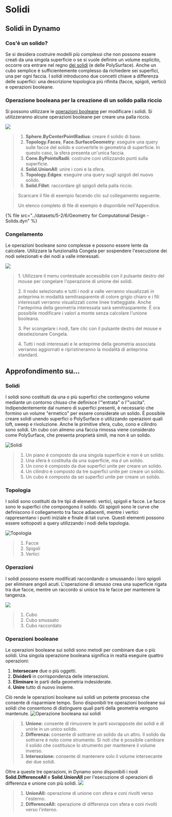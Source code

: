 # Solidi

## Solidi in Dynamo

### Cos'è un solido?

Se si desidera costruire modelli più complessi che non possono essere creati da una singola superficie o se si vuole definire un volume esplicito, occorre ora entrare nel regno [dei solidi](5-6\_solids.md#solids) (e delle PolySurface). Anche un cubo semplice è sufficientemente complesso da richiedere sei superfici, una per ogni faccia. I solidi introducono due concetti chiave a differenza delle superfici: una descrizione topologica più rifinita (facce, spigoli, vertici) e operazioni booleane.

### Operazione booleana per la creazione di un solido palla riccio

Si possono utilizzare le [operazioni booleane](5-6\_solids.md#boolean-operations) per modificare i solidi. Si utilizzeranno alcune operazioni booleane per creare una palla riccio.

![](<../images/5-2/6/solids  - spiky ball.jpg>)

> 1. **Sphere.ByCenterPointRadius**: creare il solido di base.
> 2. **Topology.Faces**, **Face.SurfaceGeometry**: eseguire una query sulle facce del solido e convertirle in geometria di superficie. In questo caso, la sfera presenta un'unica faccia.
> 3. **Cone.ByPointsRadii**: costruire coni utilizzando punti sulla superficie.
> 4. **Solid.UnionAll**: unire i coni e la sfera.
> 5. **Topology.Edges**: eseguire una query sugli spigoli del nuovo solido.
> 6. **Solid.Fillet**: raccordare gli spigoli della palla riccio.

> Scaricare il file di esempio facendo clic sul collegamento seguente.
>
> Un elenco completo di file di esempio è disponibile nell'Appendice.

{% file src="../datasets/5-2/6/Geometry for Computational Design - Solids.dyn" %}

### Congelamento

Le operazioni booleane sono complesse e possono essere lente da calcolare. Utilizzare la funzionalità Congela per sospendere l'esecuzione dei nodi selezionati e dei nodi a valle interessati.

![](<../images/5-2/6/solids - freeze node.jpg>)

> 1\. Utilizzare il menu contestuale accessibile con il pulsante destro del mouse per congelare l'operazione di unione dei solidi.
>
> 2\. Il nodo selezionato e tutti i nodi a valle verranno visualizzati in anteprima in modalità semitrasparente di colore grigio chiaro e i fili interessati verranno visualizzati come linee tratteggiate. Anche l'anteprima della geometria interessata sarà semitrasparente. È ora possibile modificare i valori a monte senza calcolare l'unione booleana.
>
> 3\. Per scongelare i nodi, fare clic con il pulsante destro del mouse e deselezionare Congela.
>
> 4\. Tutti i nodi interessati e le anteprime della geometria associata verranno aggiornati e ripristineranno la modalità di anteprima standard.

## Approfondimento su...

### Solidi

I solidi sono costituiti da una o più superfici che contengono volume mediante un contorno chiuso che definisce l'"entrata" o l'"uscita". Indipendentemente dal numero di superfici presenti, è necessario che formino un volume "ermetico" per essere considerate un solido. È possibile creare solidi unendo superfici o PolySurface o utilizzando operazioni quali loft, sweep e rivoluzione. Anche le primitive sfera, cubo, cono e cilindro sono solidi. Un cubo con almeno una faccia rimossa viene considerato come PolySurface, che presenta proprietà simili, ma non è un solido.

![Solidi](../images/5-2/6/Primitives.jpg)

> 1. Un piano è composto da una singola superficie e non è un solido.
> 2. Una sfera è costituita da una superficie, ma _è_ un solido.
> 3. Un cono è composto da due superfici unite per creare un solido.
> 4. Un cilindro è composto da tre superfici unite per creare un solido.
> 5. Un cubo è composto da sei superfici unite per creare un solido.

### Topologia

I solidi sono costituiti da tre tipi di elementi: vertici, spigoli e facce. Le facce sono le superfici che compongono il solido. Gli spigoli sono le curve che definiscono il collegamento tra facce adiacenti, mentre i vertici rappresentano i punti iniziale e finale di tali curve. Questi elementi possono essere sottoposti a query utilizzando i nodi della topologia.

![Topologia](../images/5-2/6/Solid-topology.jpg)

> 1. Facce
> 2. Spigoli
> 3. Vertici

### Operazioni

I solidi possono essere modificati raccordando o smussando i loro spigoli per eliminare angoli acuti. L'operazione di smusso crea una superficie rigata tra due facce, mentre un raccordo si unisce tra le facce per mantenere la tangenza.

![](../images/5-2/6/SolidOperations.jpg)

> 1. Cubo
> 2. Cubo smussato
> 3. Cubo raccordato

### Operazioni booleane

Le operazioni booleane sui solidi sono metodi per combinare due o più solidi. Una singola operazione booleana significa in realtà eseguire quattro operazioni:

1. **Intersecare** due o più oggetti.
2. **Dividerli** in corrispondenza delle intersezioni.
3. **Eliminare** le parti della geometria indesiderate.
4. **Unire** tutto di nuovo insieme.

Ciò rende le operazioni booleane sui solidi un potente processo che consente di risparmiare tempo. Sono disponibili tre operazioni booleane sui solidi che consentono di distinguere quali parti della geometria vengono mantenute. ![Operazione booleana sui solidi](../images/5-2/6/SolidBooleans.jpg)

> 1. **Unione:** consente di rimuovere le parti sovrapposte dei solidi e di unirle in un unico solido.
> 2. **Differenza:** consente di sottrarre un solido da un altro. Il solido da sottrarre è noto come strumento. Si noti che è possibile cambiare il solido che costituisce lo strumento per mantenere il volume inverso.
> 3. **Intersezione:** consente di mantenere solo il volume intersecante dei due solidi.

Oltre a queste tre operazioni, in Dynamo sono disponibili i nodi **Solid.DifferenceAll** e **Solid.UnionAll** per l'esecuzione di operazioni di differenza e unione con più solidi. ![](../images/5-2/6/BooleanAll.jpg)

> 1. **UnionAll:** operazione di unione con sfera e coni rivolti verso l'esterno.
> 2. **DifferenceAll:** operazione di differenza con sfera e coni rivolti verso l'interno.

##
